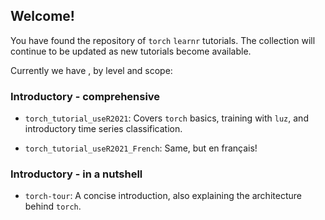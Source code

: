 ## Welcome!

You have found the repository of `torch` `learnr` tutorials. The collection will continue to be updated as new tutorials become available.

Currently we have , by level and scope:

### Introductory - comprehensive

-   `torch_tutorial_useR2021`: Covers `torch` basics, training with `luz`, and introductory time series classification.

-   `torch_tutorial_useR2021_French`: Same, but en français!

### Introductory - in a nutshell

-   `torch-tour`: A concise introduction, also explaining the architecture behind `torch`.

### 
